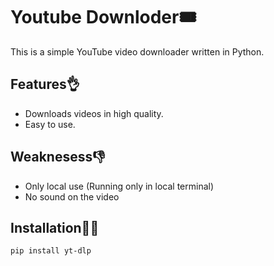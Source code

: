 # Youtube Downloder🎟️

This is a simple YouTube video downloader written in Python.

## Features👌
- Downloads videos in high quality.
- Easy to use.

## Weaknesess👎
- Only local use (Running only in local terminal)
- No sound on the video

## Installation🧑‍💻
```bash
pip install yt-dlp
